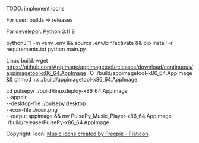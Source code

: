 TODO:
implement icons


For user:
builds => releases



For develepor:
Python 3.11.8

python3.11 -m venv .env &&
source .env/bin/activate &&
pip install -r requirements.txt
python main.py


Linux build:
wget https://github.com/AppImage/appimagetool/releases/download/continuous/appimagetool-x86_64.AppImage -O ./build/appimagetool-x86_64.AppImage && chmod +x ./build/appimagetool-x86_64.AppImage


cd pulsepy/
./build/linuxdeploy-x86_64.AppImage \
  --appdir . \
  --desktop-file ./pulsepy.desktop \
  --icon-file ./icon.png \
  --output appimage &&
mv PulsePy_Music_Player-x86_64.AppImage ./build/release/PulsePy-x86_64.AppImage


Copyright:
Icon: <a href="https://www.flaticon.com/free-icons/music" title="music icons">Music icons created by Freepik - Flaticon</a>